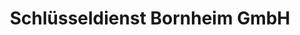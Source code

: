 ---
title: "Schlüsseldienst Bornheim GmbH"
url: /frankfurt-am-main/schluesseldienst-bornheim-gmbh/
shop: Schlüsseldienst
---